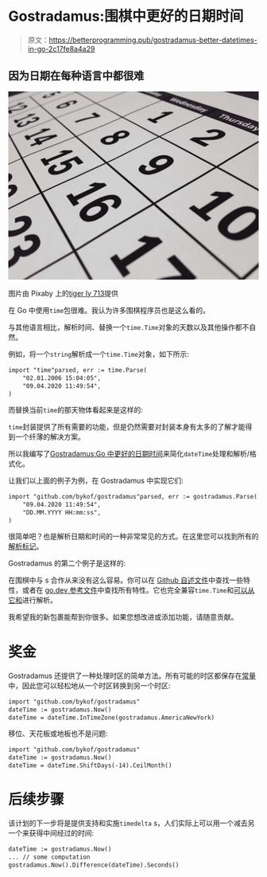 # Gostradamus:围棋中更好的日期时间

> 原文：<https://betterprogramming.pub/gostradamus-better-datetimes-in-go-2c17fe8a4a29>

## 因为日期在每种语言中都很难

![](img/a53ee0d89068a23d9722106f4f91db63.png)

图片由 Pixaby 上的[tiger ly 713](https://pixabay.com/users/tigerlily713-194784/?utm_source=link-attribution&utm_medium=referral&utm_campaign=image&utm_content=660670)提供

在 Go 中使用`time`包很难。我认为许多围棋程序员也是这么看的。

与其他语言相比，解析时间、替换一个`time.Time`对象的天数以及其他操作都不自然。

例如，将一个`string`解析成一个`time.Time`对象，如下所示:

```
import "time"parsed, err := time.Parse(
    "02.01.2006 15:04:05", 
    "09.04.2020 11:49:54",
)
```

而替换当前`time`的那天物体看起来是这样的:

`time`封装提供了所有需要的功能，但是仍然需要对封装本身有太多的了解才能得到一个纤薄的解决方案。

所以我编写了[Gostradamus:Go 中更好的日期时间](https://github.com/bykof/gostradamus)来简化`dateTime`处理和解析/格式化。

让我们以上面的例子为例，在 Gostradamus 中实现它们:

```
import "github.com/bykof/gostradamus"parsed, err := gostradamus.Parse(
    "09.04.2020 11:49:54",
    "DD.MM.YYYY HH:mm:ss",
)
```

很简单吧？也是解析日期和时间的一种非常常见的方式。在这里您可以找到所有的[解析标记](https://github.com/bykof/gostradamus#token-table)。

Gostradamus 的第二个例子是这样的:

在围棋中与 s 合作从来没有这么容易。你可以在 [Github 自述文件](https://github.com/bykof/gostradamus#basic-usage)中查找一些特性，或者在 [go.dev 参考文件](https://pkg.go.dev/github.com/bykof/gostradamus?tab=doc)中查找所有特性。它也完全兼容`time.Time`和[可以从它和](https://github.com/bykof/gostradamus#conversion-between-timetime-and-gostradamusdatetime)进行解析。

我希望我的新包裹能帮到你很多。如果您想改进或添加功能，请随意贡献。

# 奖金

Gostradamus 还提供了一种处理时区的简单方法。所有可能的时区都保存在[常量](https://github.com/bykof/gostradamus/blob/master/timezone_constants.go)中，因此您可以轻松地从一个时区转换到另一个时区:

```
import "github.com/bykof/gostradamus"
dateTime := gostradamus.Now()
dateTime = dateTime.InTimeZone(gostradamus.AmericaNewYork)
```

移位、天花板或地板也不是问题:

```
import "github.com/bykof/gostradamus"
dateTime := gostradamus.Now()
dateTime = dateTime.ShiftDays(-14).CeilMonth()
```

# 后续步骤

该计划的下一步将是提供支持和实施`timedelta` s，人们实际上可以用一个减去另一个来获得中间经过的时间:

```
dateTime := gostradamus.Now()
... // some computation
gostradamus.Now().Difference(dateTime).Seconds()
```